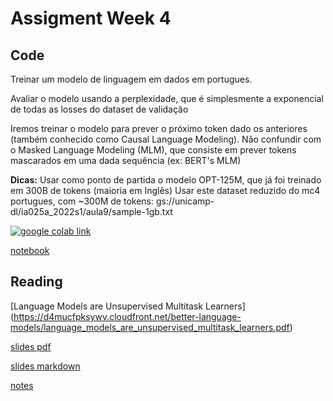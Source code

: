 # Assigment Week 4

## Code

Treinar um modelo de linguagem em dados em portugues.

Avaliar o modelo usando a perplexidade, que é simplesmente a exponencial de todas as losses do dataset de validação

Iremos treinar o modelo para prever o próximo token dado os anteriores (também conhecido como Causal Language Modeling). Não confundir com o Masked Language Modeling (MLM), que consiste em prever tokens mascarados em uma dada sequência (ex: BERT's MLM)

**Dicas:**
Usar como ponto de partida o modelo OPT-125M, que já foi treinado em 300B de tokens (maioria em Inglês)
Usar este dataset reduzido do mc4 portugues, com ~300M de tokens: gs://unicamp-dl/ia025a_2022s1/aula9/sample-1gb.txt

[![google colab link](https://colab.research.google.com/assets/colab-badge.svg)](https://colab.research.google.com/github/tcvieira/IA368-DD-012023/blob/main/assingments/04/notebook.ipynb)

[notebook](notebook.ipynb)

## Reading

[Language Models are Unsupervised Multitask Learners] (https://d4mucfpksywv.cloudfront.net/better-language-models/language_models_are_unsupervised_multitask_learners.pdf)

[slides pdf](article-slides.pdf)

[slides markdown](article-notes.md)

[notes](article-notes.md)
